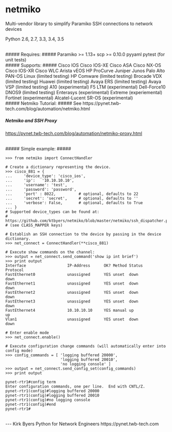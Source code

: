 netmiko
=======

Multi-vendor library to simplify Paramiko SSH connections to network devices

Python 2.6, 2.7, 3.3, 3.4, 3.5  
  
  
<br>
##### Requires: #####
Paramiko >= 1.13+  
scp >= 0.10.0  
pyyaml  
pytest (for unit tests)   
  
  
<br>  
##### Supports: #####
Cisco IOS  
Cisco IOS-XE  
Cisco ASA  
Cisco NX-OS  
Cisco IOS-XR  
Cisco WLC  
Arista vEOS  
HP ProCurve  
Juniper Junos  
Palo Alto PAN-OS  
Linux (limited testing)  
HP Comware (limited testing)  
Brocade VDX (limited testing)  
Huawei (limited testing)  
Avaya ERS (limited testing)  
Avaya VSP (limited testing)  
A10 (experimental)  
F5 LTM (experimental)  
Dell-Force10 DNOS9 (limited testing)  
Enterasys (experimental)  
Extreme (experiemental)  
Fortinet (experimental)  
Alcatel-Lucent SR-OS (experimental)  

   
<br>      
##### Netmiko Tutorial: #####
See https://pynet.twb-tech.com/blog/automation/netmiko.html  

##### Netmiko and SSH Proxy #####
https://pynet.twb-tech.com/blog/automation/netmiko-proxy.html  
  
  
<br>      
##### Simple example: #####

```
>>> from netmiko import ConnectHandler

# Create a dictionary representing the device.
>>> cisco_881 = {
...     'device_type': 'cisco_ios',
...     'ip':   '10.10.10.10',
...     'username': 'test',
...     'password': 'password',
...     'port' : 8022,          # optional, defaults to 22
...     'secret': 'secret',     # optional, defaults to ''
...     'verbose': False,       # optional, defaults to True
... }
# Supported device_types can be found at:
# https://github.com/ktbyers/netmiko/blob/master/netmiko/ssh_dispatcher.py
# (see CLASS_MAPPER keys)

```

```
# Establish an SSH connection to the device by passing in the device dictionary.
>>> net_connect = ConnectHandler(**cisco_881)

```

```
# Execute show commands on the channel:
>>> output = net_connect.send_command('show ip int brief')
>>> print output
Interface                  IP-Address      OK? Method Status                Protocol
FastEthernet0              unassigned      YES unset  down                  down    
FastEthernet1              unassigned      YES unset  down                  down    
FastEthernet2              unassigned      YES unset  down                  down    
FastEthernet3              unassigned      YES unset  down                  down    
FastEthernet4              10.10.10.10     YES manual up                    up      
Vlan1                      unassigned      YES unset  down                  down    
```

```
# Enter enable mode
>>> net_connect.enable()
```

```
# Execute configuration change commands (will automatically enter into config mode)
>>> config_commands = [ 'logging buffered 20000', 
                        'logging buffered 20010', 
                        'no logging console' ]
>>> output = net_connect.send_config_set(config_commands)
>>> print output

pynet-rtr1#config term
Enter configuration commands, one per line.  End with CNTL/Z.
pynet-rtr1(config)#logging buffered 20000
pynet-rtr1(config)#logging buffered 20010
pynet-rtr1(config)#no logging console
pynet-rtr1(config)#end
pynet-rtr1#

```

  
<br>      
---    
Kirk Byers  
Python for Network Engineers  
https://pynet.twb-tech.com

 
